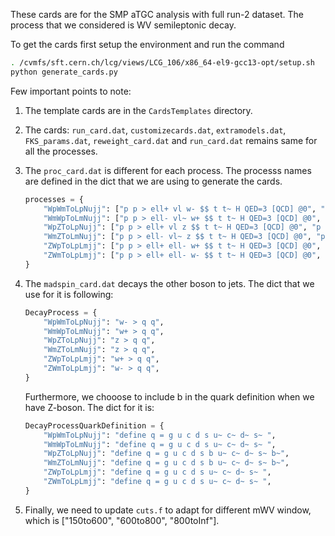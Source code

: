 These cards are for the SMP aTGC analysis with full run-2 dataset. The process that we considered is WV semileptonic decay.

To get the cards first setup the environment and run the command

```bash
. /cvmfs/sft.cern.ch/lcg/views/LCG_106/x86_64-el9-gcc13-opt/setup.sh
python generate_cards.py
```

Few important points to note:
1. The template cards are in the `CardsTemplates` directory.
2. The cards: `run_card.dat`,  `customizecards.dat`, `extramodels.dat`, `FKS_params.dat`, `reweight_card.dat` and `run_card.dat` remains same for all the processes.
3. The `proc_card.dat` is different for each process. The processs names are defined in the dict that we are using to generate the cards.

    ```python
    processes = {
        "WpWmToLpNujj": ["p p > ell+ vl w- $$ t t~ H QED=3 [QCD] @0", "p p > ell+ vl w- j $$ t t~ H QED=3 [QCD] @1"],
        "WmWpToLmNujj": ["p p > ell- vl~ w+ $$ t t~ H QED=3 [QCD] @0", "p p > ell- vl~ w+ j $$ t t~ H QED=3 [QCD] @1"],
        "WpZToLpNujj": ["p p > ell+ vl z $$ t t~ H QED=3 [QCD] @0", "p p > ell+ vl z j $$ t t~ H QED=3 [QCD] @1"],
        "WmZToLmNujj": ["p p > ell- vl~ z $$ t t~ H QED=3 [QCD] @0", "p p > ell- vl~ z j $$ t t~ H QED=3 [QCD] @1"],
        "ZWpToLpLmjj": ["p p > ell+ ell- w+ $$ t t~ H QED=3 [QCD] @0", "p p > ell+ ell- w+ j $$ t t~ H QED=3 [QCD] @1"],
        "ZWmToLpLmjj": ["p p > ell+ ell- w- $$ t t~ H QED=3 [QCD] @0", "p p > ell+ ell- w- j $$ t t~ H QED=3 [QCD] @1"],
    }
    ```

4. The `madspin_card.dat` decays the other boson to jets. The dict that we use for it is following:

    ```python
    DecayProcess = {
        "WpWmToLpNujj": "w- > q q",
        "WmWpToLmNujj": "w+ > q q",
        "WpZToLpNujj": "z > q q",
        "WmZToLmNujj": "z > q q",
        "ZWpToLpLmjj": "w+ > q q",
        "ZWmToLpLmjj": "w- > q q",
    }
    ```

    Furthermore, we chooose to include b in the quark definition when we have Z-boson. The dict for it is:

    ```python
    DecayProcessQuarkDefinition = {
        "WpWmToLpNujj": "define q = g u c d s u~ c~ d~ s~ ",
        "WmWpToLmNujj": "define q = g u c d s u~ c~ d~ s~ ",
        "WpZToLpNujj": "define q = g u c d s b u~ c~ d~ s~ b~",
        "WmZToLmNujj": "define q = g u c d s b u~ c~ d~ s~ b~",
        "ZWpToLpLmjj": "define q = g u c d s u~ c~ d~ s~ ",
        "ZWmToLpLmjj": "define q = g u c d s u~ c~ d~ s~ ",
    }
    ```

5. Finally, we need to update `cuts.f` to adapt for different mWV window, which is ["150to600", "600to800", "800toInf"].
